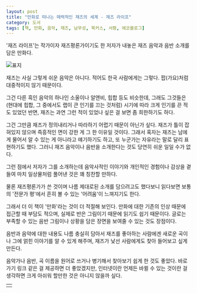 ```yaml
---
layout: post
title: "만화로 떠나는 매력적인 재즈의 세계 - 재즈 라이프"
category: 도서
tags: [책, 만화, 음악, 재즈, 남무성, 북커스, 서평, 에코블로그]
---
```


'재즈 라이프'는
작가이자 재즈평론가이기도 한 저자가 내놓은 재즈 음악과 음반 소개를 담은 만화다.

![표지](https://lh3.googleusercontent.com/8ZVm2S9dGOIZDvpCS5osT67MNZ9VTgE6qh0ueWFqh-3BS-o_hMPBgpgLFlU-6vMqYbWqvzHJakhEjw=s480)

재즈는 사실 그렇게 쉬운 음악은 아니다.
적어도 한국 사람에게는 그렇다.
팝(가요)처럼 대중적이지 않기 때문이다.

그건 다른 흑인 음악의 하나인 소울이나 알앤비, 힙합 등도 비슷한데,
그래도 그것들은 (현대에 힙합, 그 중에서도 랩이 큰 인기를 끄는 것처럼)
시기에 따라 크게 인기를 끈 적도 있었던 반면,
재즈는 과연 그런 적이 있었나 싶은 걸 보면 좀 희한하기도 하다.

그건 그만큼 재즈가 정의내리거나 따라하기 어렵기 때문이 아닌가 싶다.
재즈가 틀이 잡혀있지 않으며 즉흥적인 면이 강한 게 그 한 이유일 것이다.
그래서 혹자는 재즈는 남에게 물어서 알 수 있는 게 아니라고 얘기하기도 하고,
또 누군가는 자유라는 말로 달리 표현하기도 했다.
그러니 재즈 음악이나 음반을 소개한다는 것도 당연히 쉬운 일일 수가 없다.

그런 점에서 저자가 그를 소개하는데 음악사적인 이야기와
개인적인 경험이나 감상을 곁들여
마치 일상물처럼 풀어낸 것은 꽤 칭찬할 만하다.

물론 재즈평론가가 쓴 것이며 나름 제대로된 소개를 담으려고도 했다보니
읽다보면 보통의 '전문가 평'에서 흔히 볼 수 있는 '어려움'이 느껴지기도 한다.

그래서 더 이 책이 '만화'라는 것이 더 적절해 보인다.
만화에 대한 기존의 인상 때문에 접근할 때 부담도 적으며,
실제로 반은 그림이기 때문에 읽기도 쉽기 때문이다.
글로는 부족할 수 있는 음반 그림이나 상황을 담은 장면을 보여줄 수 있는 것도 장점이다.

음반과 음악에 대한 내용도 나름 충실히 담아서
재즈를 좋아하는 사람에겐 새로운 곡이나 그에 얽힌 이야기를 알 수 있게 해주며,
재즈가 낯선 사람에게도 찾아 들어보고 싶게 만든다.

음악가나 음반, 곡 이름을 원어로 쓰거나 병기해서 찾아보기 쉽게 한 것도 좋았다.
바로가기 링크 같은 걸 제공하면 더 좋았겠지만,
인터넷이란 언제든 바뀔 수 있는 것이란 걸 생각하면
크게 아쉬워 할만한 것은 아니지 않을까 싶다.



<table width="396" height="24" background="http://echoblog.net/api/sponsor.php?ZkdTNUtRSHFYT1RGU253R244cnJKYjRWbU5JVkVITW8weDdRWlRkZjJ3elBudjk1L3VWeStNM0NtTENMN3lOVzo6DnwMnyOh6dljC1Yjy4+DgA==" style="margin:0 auto; "><tbody><tr><td align="center"> </td></tr></tbody></table>
